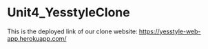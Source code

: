 # Unit4_YesstyleClone
This is the deployed link of our clone website:
https://yesstyle-web-app.herokuapp.com/
